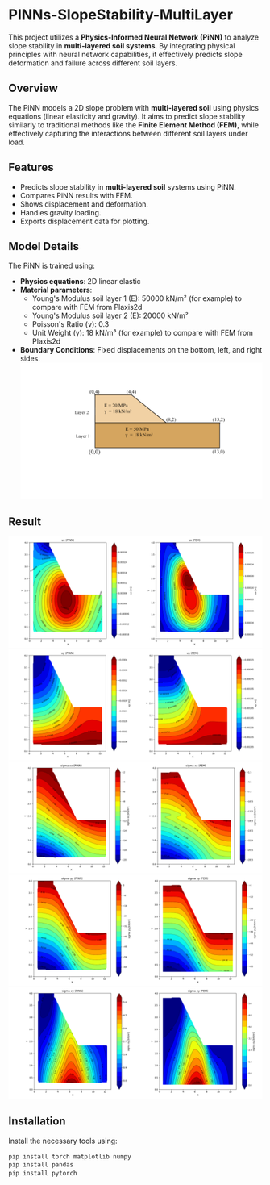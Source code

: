 # PINNs-SlopeStability-MultiLayer

This project utilizes a **Physics-Informed Neural Network (PiNN)** to analyze slope stability in **multi-layered soil systems**. By integrating physical principles with neural network capabilities, it effectively predicts slope deformation and failure across different soil layers. 

## Overview

The PiNN models a 2D slope problem with **multi-layered soil** using physics equations (linear elasticity and gravity). It aims to predict slope stability similarly to traditional methods like the **Finite Element Method (FEM)**, while effectively capturing the interactions between different soil layers under load.



## Features
- Predicts slope stability in **multi-layered soil** systems using PiNN.
- Compares PiNN results with FEM.
- Shows displacement and deformation.
- Handles gravity loading.
- Exports displacement data for plotting.



## Model Details

The PiNN is trained using:
- **Physics equations**: 2D linear elastic 
- **Material parameters**:
  - Young's Modulus soil layer 1 (E): 50000 kN/m²   (for example) to compare with FEM from Plaxis2d
  - Young's Modulus soil layer 2 (E): 20000 kN/m²
  - Poisson's Ratio (ν): 0.3
  - Unit Weight (γ): 18 kN/m³ (for example) to compare with FEM from Plaxis2d
- **Boundary Conditions**: Fixed displacements on the bottom, left, and right sides.
  ![Slope Stability Visualization - Dimension](Dimension-Material-Poperties.png)

## Result
![Slope Stability Visualization - ux](Ux.png)
![Slope Stability Visualization - uy](Uy.png)
![Slope Stability Visualization - sigma_xx](sigma_xx.png)
![Slope Stability Visualization - sigma_yy](sigma_yy.png)
![Slope Stability Visualization - sigma_xy](sigma_xy.png)


## Installation

Install the necessary tools using:

```bash
pip install torch matplotlib numpy
pip install pandas
pip install pytorch

